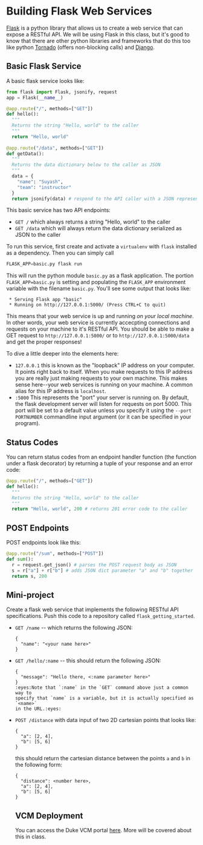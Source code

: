 # Building Flask Web Services

[Flask](http://flask.pocoo.org/) is a python library that allows us to create a web service that can expose a RESTful API. We will be using Flask in this class, but it's good to know that there are other python libraries and frameworks that do this too like python [Tornado](http://www.tornadoweb.org/en/stable/) (offers non-blocking calls) and [Django](https://www.djangoproject.com/). 

## Basic Flask Service
A basic flask service looks like:
```py
from flask import Flask, jsonify, request
app = Flask(__name__)

@app.route("/", methods=["GET"])
def hello():
  """
  Returns the string "Hello, world" to the caller
  """
  return "Hello, world"
  
@app.route("/data", methods=["GET"])
def getData():
  """
  Returns the data dictionary below to the caller as JSON
  """
  data = {
    "name": "Suyash",
    "team": "instructor"
  }
  return jsonify(data) # respond to the API caller with a JSON representation of data. jsonify is important, as it sets response headers that indicate the respose is in JSON as well

```

This basic service has two API endpoints:
* `GET /` which always returns a string "Hello, world" to the caller
* `GET /data` which will always return the data dictionary serialized as JSON to the caller

To run this service, first create and activate a `virtualenv` with `flask` installed as a dependency. Then you can simply call
```py
FLASK_APP=basic.py flask run
```
This will run the python module `basic.py` as a flask application. The portion `FLASK_APP=basic.py` is setting and populating the `FLASK_APP` environment variable with the filename `basic.py`. You'll see some output that looks like:
```
 * Serving Flask app "basic"
 * Running on http://127.0.0.1:5000/ (Press CTRL+C to quit)
```

This means that your web service is up and running _on your local machine_. In other words, your web service is currently accecpting connections and requests on your machine to it's RESTful API. You should be able to make a GET request to `http://127.0.0.1:5000/` or to `http://127.0.0.1:5000/data` and get the proper responses! 

To dive a little deeper into the elements here:
* `127.0.0.1` this is known as the "loopback" IP address on your computer. It points right back to itself. When you make requests to this IP address you are really just making requests to your own machine. This makes sense here--your web services is running on your machine.  A common alias for this IP address is `localhost`.
* `:5000` This represents the "port" your server is running on. By default, the flask development server will listen for requests on port 5000.  This port will be set to a default value unless you specify it using the `--port PORTNUMBER` commandline input argument (or it can be specified in your program).

## Status Codes
You can return status codes from an endpoint handler function (the function under a flask decorator) by returning a tuple of your response and an error code:
```py
@app.route("/", methods=["GET"])
def hello():
  """
  Returns the string "Hello, world" to the caller
  """
  return "Hello, world", 200 # returns 201 error code to the caller
```
## POST Endpoints
POST endpoints look like this:
```py
@app.route("/sum", methods=["POST"])
def sum():
  r = request.get_json() # parses the POST request body as JSON
  s = r["a"] + r["b"] # adds JSON dict parameter "a" and "b" together
  return s, 200
```

## Mini-project
Create a flask web service that implements the following RESTful API specifications. Push this code to a repository called `flask_getting_started`. 
* `GET /name` -- which returns the following JSON:
  ```
  {
    "name": "<your name here>"
  }
  ```
* `GET /hello/:name` -- this should return the following JSON:
  ```
  {
    "message": "Hello there, <:name parameter here>"
  }
  :eyes:Note that `:name` in the `GET` command above just a common way to
  specify that `name` is a variable, but it is actually specified as `<name>`
  in the URL.:eyes:
  ```
* `POST /distance` with data input of two 2D cartesian points that looks like:
  ```
  {
    "a": [2, 4],
    "b": [5, 6]
  }
  ```
  this should return the cartesian distance between the points `a` and `b` in the following form:
  ```
  {
    "distance": <number here>,
    "a": [2, 4],
    "b": [5, 6]
  }
  ```
  
  ## VCM Deployment
  You can access the Duke VCM portal [here](https://vcm.duke.edu/). More will be covered about this in class. 
  

